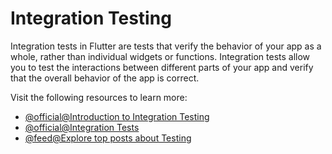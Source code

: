 # Integration Testing

Integration tests in Flutter are tests that verify the behavior of your app as a whole, rather than individual widgets or functions. Integration tests allow you to test the interactions between different parts of your app and verify that the overall behavior of the app is correct.

Visit the following resources to learn more:

- [@official@Introduction to Integration Testing](https://docs.flutter.dev/cookbook/testing/integration/introduction)
- [@official@Integration Tests](https://docs.flutter.dev/testing#integration-tests)
- [@feed@Explore top posts about Testing](https://app.daily.dev/tags/testing?ref=roadmapsh)
